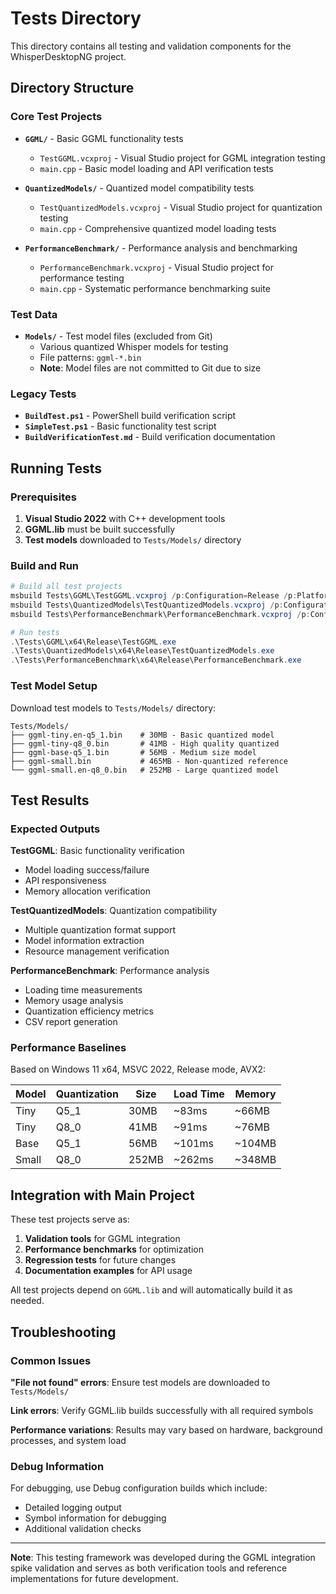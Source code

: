 # Tests Directory

This directory contains all testing and validation components for the WhisperDesktopNG project.

## Directory Structure

### Core Test Projects

- **`GGML/`** - Basic GGML functionality tests
  - `TestGGML.vcxproj` - Visual Studio project for GGML integration testing
  - `main.cpp` - Basic model loading and API verification tests

- **`QuantizedModels/`** - Quantized model compatibility tests
  - `TestQuantizedModels.vcxproj` - Visual Studio project for quantization testing
  - `main.cpp` - Comprehensive quantized model loading tests

- **`PerformanceBenchmark/`** - Performance analysis and benchmarking
  - `PerformanceBenchmark.vcxproj` - Visual Studio project for performance testing
  - `main.cpp` - Systematic performance benchmarking suite

### Test Data

- **`Models/`** - Test model files (excluded from Git)
  - Various quantized Whisper models for testing
  - File patterns: `ggml-*.bin`
  - **Note**: Model files are not committed to Git due to size

### Legacy Tests

- **`BuildTest.ps1`** - PowerShell build verification script
- **`SimpleTest.ps1`** - Basic functionality test script
- **`BuildVerificationTest.md`** - Build verification documentation

## Running Tests

### Prerequisites

1. **Visual Studio 2022** with C++ development tools
2. **GGML.lib** must be built successfully
3. **Test models** downloaded to `Tests/Models/` directory

### Build and Run

```powershell
# Build all test projects
msbuild Tests\GGML\TestGGML.vcxproj /p:Configuration=Release /p:Platform=x64
msbuild Tests\QuantizedModels\TestQuantizedModels.vcxproj /p:Configuration=Release /p:Platform=x64
msbuild Tests\PerformanceBenchmark\PerformanceBenchmark.vcxproj /p:Configuration=Release /p:Platform=x64

# Run tests
.\Tests\GGML\x64\Release\TestGGML.exe
.\Tests\QuantizedModels\x64\Release\TestQuantizedModels.exe
.\Tests\PerformanceBenchmark\x64\Release\PerformanceBenchmark.exe
```

### Test Model Setup

Download test models to `Tests/Models/` directory:

```
Tests/Models/
├── ggml-tiny.en-q5_1.bin    # 30MB - Basic quantized model
├── ggml-tiny-q8_0.bin       # 41MB - High quality quantized
├── ggml-base-q5_1.bin       # 56MB - Medium size model
├── ggml-small.bin           # 465MB - Non-quantized reference
└── ggml-small.en-q8_0.bin   # 252MB - Large quantized model
```

## Test Results

### Expected Outputs

**TestGGML**: Basic functionality verification
- Model loading success/failure
- API responsiveness
- Memory allocation verification

**TestQuantizedModels**: Quantization compatibility
- Multiple quantization format support
- Model information extraction
- Resource management verification

**PerformanceBenchmark**: Performance analysis
- Loading time measurements
- Memory usage analysis
- Quantization efficiency metrics
- CSV report generation

### Performance Baselines

Based on Windows 11 x64, MSVC 2022, Release mode, AVX2:

| Model | Quantization | Size | Load Time | Memory |
|-------|-------------|------|-----------|---------|
| Tiny | Q5_1 | 30MB | ~83ms | ~66MB |
| Tiny | Q8_0 | 41MB | ~91ms | ~76MB |
| Base | Q5_1 | 56MB | ~101ms | ~104MB |
| Small | Q8_0 | 252MB | ~262ms | ~348MB |

## Integration with Main Project

These test projects serve as:

1. **Validation tools** for GGML integration
2. **Performance benchmarks** for optimization
3. **Regression tests** for future changes
4. **Documentation examples** for API usage

All test projects depend on `GGML.lib` and will automatically build it as needed.

## Troubleshooting

### Common Issues

**"File not found" errors**: Ensure test models are downloaded to `Tests/Models/`

**Link errors**: Verify GGML.lib builds successfully with all required symbols

**Performance variations**: Results may vary based on hardware, background processes, and system load

### Debug Information

For debugging, use Debug configuration builds which include:
- Detailed logging output
- Symbol information for debugging
- Additional validation checks

---

**Note**: This testing framework was developed during the GGML integration spike validation and serves as both verification tools and reference implementations for future development.
